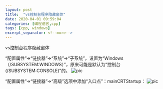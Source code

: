 ```yaml
---
layout: post
title:  "vs控制台程序隐藏窗体"
date: 2020-04-01 09:59:04
categories: [编程语言,cpp]
tags: [cpp, windows]
excerpt_separator: <!--more-->
---
```

vs控制台程序隐藏窗体
<!--more-->

“配置属性”->“链接器”->“系统”->“子系统”，设置为“Windows（/SUBSYSTEM:WINDOWS）”，原来可能是默认为“控制台(/SUBSYSTEM:CONSOLE)”的。
![pic](/images/vs1.png)

“配置属性”->“链接器”->“高级”选项中添加“入口点”：mainCRTStartup：
![pic](/images/vs2.jpeg)